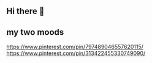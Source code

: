 ## Hi there 👋

## my two moods
https://www.pinterest.com/pin/797489046557620115/
https://www.pinterest.com/pin/313422455330749090/
<!--
**HamuevOleg/HamuevOleg** is a ✨ _special_ ✨ repository because its `README.md` (this file) appears on your GitHub profile.

Here are some ideas to get you started:

- 🔭 I’m currently working on ...
- 🌱 I’m currently learning ...
- 👯 I’m looking to collaborate on ...
- 🤔 I’m looking for help with ...
- 💬 Ask me about ...
- 📫 How to reach me: ...
- 😄 Pronouns: ...
- ⚡ Fun fact: ...
-->
